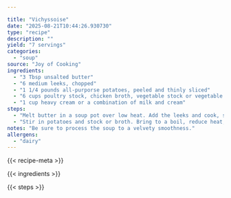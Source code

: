 ```yaml
---

title: "Vichyssoise"
date: "2025-08-21T10:44:26.930730"
type: "recipe"
description: ""
yield: "7 servings"
categories:
  - "soup"
source: "Joy of Cooking"
ingredients:
  - "3 Tbsp unsalted butter"
  - "6 medium leeks, chopped"
  - "1 1/4 pounds all-purporse potatoes, peeled and thinly sliced"
  - "6 cups poultry stock, chicken broth, vegetable stock or vegetable broth"
  - "1 cup heavy cream or a combination of milk and cream"
steps:
  - "Melt butter in a soup pot over low heat. Add the leeks and cook, stirring, until tender but not browned, about 20 minutes."
  - "Stir in potatoes and stock or broth. Bring to a boil, reduce heat, and simmer until the potatoes are soft, about 30 minutes. Off heat, stir in cream or combination of milk and cream. Puree until smooth, for a finer texture, push through a sieve. Season with salt and pepper to taste. Serve warm or chilled."
notes: "Be sure to process the soup to a velvety smoothness."
allergens:
  - "dairy"
---
```


{{< recipe-meta >}}

{{< ingredients >}}

{{< steps >}}
